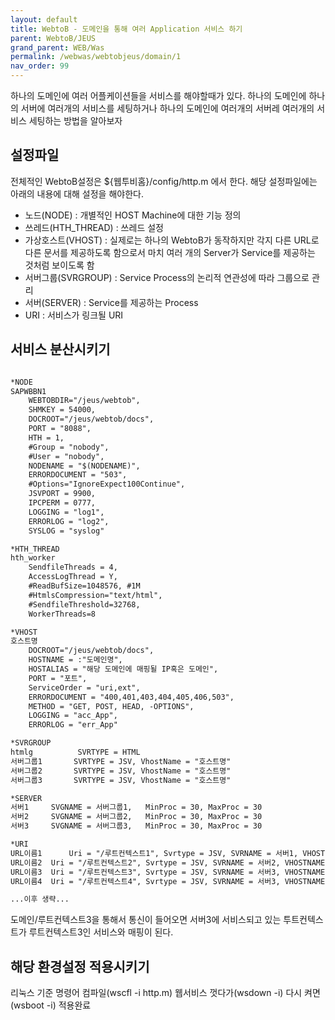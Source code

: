 ```yaml
---
layout: default
title: WebtoB - 도메인을 통해 여러 Application 서비스 하기
parent: WebtoB/JEUS
grand_parent: WEB/Was
permalink: /webwas/webtobjeus/domain/1
nav_order: 99
---
```


하나의 도메인에 여러 어플케이션들을 서비스를 해야할때가 있다.
하나의 도메인에 하나의 서버에 여러개의 서비스를 세팅하거나
하나의 도메인에 여러개의 서버레 여러개의 서비스 세팅하는 방법을 알아보자

## 설정파일

전체적인 WebtoB설정은 ${웹투비홈}/config/http.m 에서 한다.
해당 설정파일에는 아래의 내용에 대해 설정을 해야한다.
 - 노드(NODE) : 개별적인 HOST Machine에 대한 기능 정의
 - 쓰레드(HTH_THREAD) : 쓰레드 설정
 - 가상호스트(VHOST) : 실제로는 하나의 WebtoB가 동작하지만 각지 다른 URL로 다른 문서를 제공하도록 함으로서 마치 여러 개의 Server가 Service를 제공하는 것처럼 보이도록 함
 - 서버그룹(SVRGROUP) : Service Process의 논리적 연관성에 따라 그룹으로 관리
 - 서버(SERVER) : Service를 제공하는 Process
 - URI : 서비스가 링크될 URI
 
## 서비스 분산시키기

```xml

*NODE
SAPWBBN1	
	WEBTOBDIR="/jeus/webtob", 
	SHMKEY = 54000,
	DOCROOT="/jeus/webtob/docs",
	PORT = "8088", 
	HTH = 1,
	#Group = "nobody",
	#User = "nobody",
	NODENAME = "$(NODENAME)",
	ERRORDOCUMENT = "503",
	#Options="IgnoreExpect100Continue",
	JSVPORT = 9900,
	IPCPERM = 0777,
	LOGGING = "log1",
	ERRORLOG = "log2",
	SYSLOG = "syslog"

*HTH_THREAD
hth_worker
	SendfileThreads = 4,
	AccessLogThread = Y,
	#ReadBufSize=1048576, #1M
	#HtmlsCompression="text/html",
	#SendfileThreshold=32768,
	WorkerThreads=8

*VHOST
호스트명
	DOCROOT="/jeus/webtob/docs",
	HOSTNAME = :"도메인명",
	HOSTALIAS = "해당 도메인에 매핑될 IP혹은 도메인",
	PORT = "포트",
	ServiceOrder = "uri,ext",
	ERRORDOCUMENT = "400,401,403,404,405,406,503",
	METHOD = "GET, POST, HEAD, -OPTIONS",
	LOGGING = "acc_App",
	ERRORLOG = "err_App"

*SVRGROUP
htmlg		   SVRTYPE = HTML
서버그룹1		SVRTYPE = JSV, VhostName = "호스트명"
서버그룹2		SVRTYPE = JSV, VhostName = "호스트명"
서버그룹3		SVRTYPE = JSV, VhostName = "호스트명"

*SERVER
서버1 	SVGNAME = 서버그룹1,   MinProc = 30, MaxProc = 30
서버2 	SVGNAME = 서버그룹2,   MinProc = 30, MaxProc = 30
서버3 	SVGNAME = 서버그룹3,   MinProc = 30, MaxProc = 30

*URI
URL이름1  	Uri = "/루트컨텍스트1", Svrtype = JSV, SVRNAME = 서버1, VHOSTNAME ="호스트명"
URL이름2	Uri = "/루트컨텍스트2", Svrtype = JSV, SVRNAME = 서버2, VHOSTNAME ="호스트명"
URL이름3	Uri = "/루트컨텍스트3", Svrtype = JSV, SVRNAME = 서버3, VHOSTNAME ="호스트명"
URL이름4	Uri = "/루트컨텍스트4", Svrtype = JSV, SVRNAME = 서버3, VHOSTNAME ="호스트명"

...이후 생략...

```

도메인/루트컨텍스트3을 통해서 통신이 들어오면 서버3에 서비스되고 있는 투트컨텍스트가 루트컨텍스트3인 서비스와 매핑이 된다.

## 해당 환경설정 적용시키기

리눅스 기준 명령어
컴파일(wscfl -i http.m) 웹서비스 껏다가(wsdown -i) 다시 켜면(wsboot -i) 적용완료



